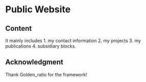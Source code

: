 Public Website
==========================

<h2>Content</h2>
It mainly includes 
	1. my contact information
	2. my projects
	3. my publications
	4. subsidiary blocks.

<h2>Acknowledgment</h2>
	Thank Golden_ratio for the framework!


